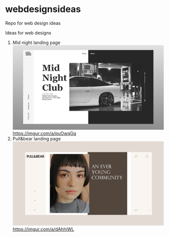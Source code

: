 # webdesignsideas
Repo for web design ideas

Ideas for web designs
1. Mid night landing page
![Click me!](midnight/landingpage.png)
https://imgur.com/a/puOwqGq
2. Pull&bear landing page
![Click me!](pull/landingpage.png)
https://imgur.com/a/dAhhiWL
